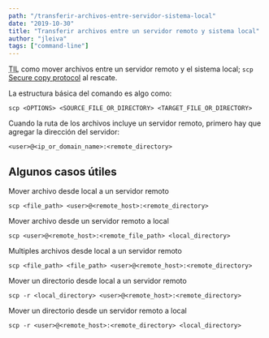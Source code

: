 ```yaml
---
path: "/transferir-archivos-entre-servidor-sistema-local"
date: "2019-10-30"
title: "Transferir archivos entre un servidor remoto y sistema local"
author: "jleiva"
tags: ["command-line"]
---
```


<abbr title="Today I Learned">TIL</abbr> como mover archivos entre un servidor remoto y el sistema local; `scp` [Secure copy protocol](https://en.wikipedia.org/wiki/Secure_copy) al rescate.

La estructura b&aacute;sica del comando es algo como:

```
scp <OPTIONS> <SOURCE_FILE_OR_DIRECTORY> <TARGET_FILE_OR_DIRECTORY>
```

Cuando la ruta de los archivos incluye un servidor remoto, primero hay que agregar la direcci&oacute;n del servidor:

```
<user>@<ip_or_domain_name>:<remote_directory>
```

## Algunos casos &uacute;tiles

Mover archivo desde local a un servidor remoto
```
scp <file_path> <user>@<remote_host>:<remote_directory>
```

Mover archivo desde un servidor remoto a local
```
scp <user>@<remote_host>:<remote_file_path> <local_directory>
```

Multiples archivos desde local a un servidor remoto
```
scp <file_path> <file_path> <user>@<remote_host>:<remote_directory>
```

Mover un directorio desde local a un servidor remoto
```
scp -r <local_directory> <user>@<remote_host>:<remote_directory>
```

Mover un directorio desde un servidor remoto a local
```
scp -r <user>@<remote_host>:<remote_directory> <local_directory>
```